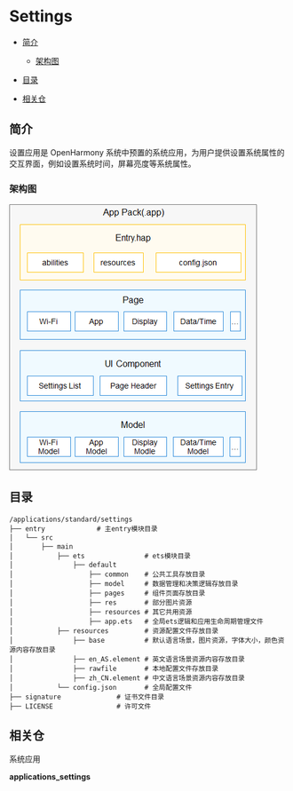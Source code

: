 # Settings<a name="ZH-CN_TOPIC_0000001103421572"></a>

-   [简介](#section11660541593)
    -   [架构图](#section48896451454)

-   [目录](#section161941989596)
-   [相关仓](#section1371113476307)

## 简介<a name="section11660541593"></a>

设置应用是 OpenHarmony 系统中预置的系统应用，为用户提供设置系统属性的交互界面，例如设置系统时间，屏幕亮度等系统属性。

### 架构图<a name="section48896451454"></a>

![](figures/zh-cn_image_0000001153225717.png)

## 目录<a name="section161941989596"></a>

```
/applications/standard/settings
├── entry             # 主entry模块目录
│   └── src
│       ├── main
│           ├── ets               # ets模块目录
│               ├── default
│                   ├── common    # 公共工具存放目录
│                   ├── model     # 数据管理和决策逻辑存放目录
│                   ├── pages     # 组件页面存放目录
│                   ├── res       # 部分图片资源
│                   ├── resources # 其它共用资源
│                   ├── app.ets   # 全局ets逻辑和应用生命周期管理文件
│           ├── resources         # 资源配置文件存放目录
│               ├── base          # 默认语言场景，图片资源，字体大小，颜色资源内容存放目录
│               ├── en_AS.element # 英文语言场景资源内容存放目录
│               ├── rawfile       # 本地配置文件存放目录
│               ├── zh_CN.element # 中文语言场景资源内容存放目录
│           └── config.json       # 全局配置文件
├── signature              # 证书文件目录
├── LICENSE                # 许可文件
```

## 相关仓<a name="section1371113476307"></a>

系统应用

**applications\_settings**

